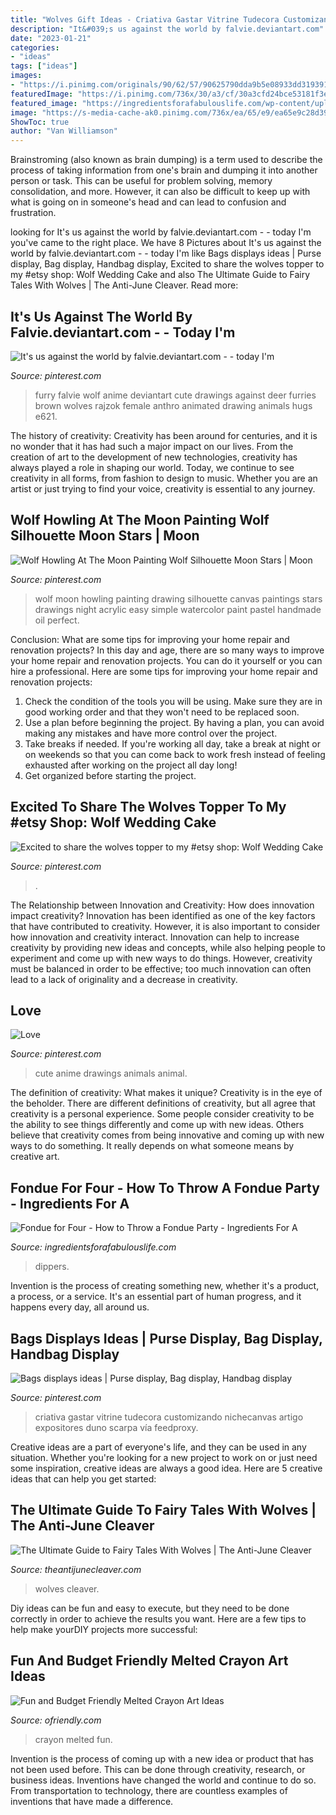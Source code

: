 ```yaml
---
title: "Wolves Gift Ideas - Criativa Gastar Vitrine Tudecora Customizando Nichecanvas Artigo Expositores Duno Scarpa Vía Feedproxy"
description: "It&#039;s us against the world by falvie.deviantart.com"
date: "2023-01-21"
categories:
- "ideas"
tags: ["ideas"]
images:
- "https://i.pinimg.com/originals/90/62/57/90625790dda9b5e08933dd319391cedd.jpg"
featuredImage: "https://i.pinimg.com/736x/30/a3/cf/30a3cfd24bce53181f3e1e81b53ab87b--canvas-paintings-for-teens-wolf-paintings.jpg"
featured_image: "https://ingredientsforafabulouslife.com/wp-content/uploads/2019/05/fondue-dippers-close-up-1-scaled.jpg"
image: "https://s-media-cache-ak0.pinimg.com/736x/ea/65/e9/ea65e9c28d39724b752a53c2588c4da8.jpg"
ShowToc: true
author: "Van Williamson"
---
```



Brainstroming (also known as brain dumping) is a term used to describe the process of taking information from one's brain and dumping it into another person or task. This can be useful for problem solving, memory consolidation, and more. However, it can also be difficult to keep up with what is going on in someone's head and can lead to confusion and frustration.

	

		
looking for It&#039;s us against the world by falvie.deviantart.com - - today I&#039;m you've came to the right place. We have 8 Pictures about It&#039;s us against the world by falvie.deviantart.com - - today I&#039;m like Bags displays ideas | Purse display, Bag display, Handbag display, Excited to share the wolves topper to my #etsy shop: Wolf Wedding Cake and also The Ultimate Guide to Fairy Tales With Wolves | The Anti-June Cleaver. Read more:
		
    
## It&#039;s Us Against The World By Falvie.deviantart.com - - Today I&#039;m

<img loading=lazy src="https://s-media-cache-ak0.pinimg.com/736x/ea/65/e9/ea65e9c28d39724b752a53c2588c4da8.jpg" onerror="this.onerror=null;this.src='https://tse1.mm.bing.net/th?id=OIP.iI68buEoHIFo9iIK-1fWMgHaFu&amp;pid=15.1';" alt="It&#039;s us against the world by falvie.deviantart.com - - today I&#039;m">

_Source: pinterest.com_

>furry falvie wolf anime deviantart cute drawings against deer furries brown wolves rajzok female anthro animated drawing animals hugs e621. 

	

The history of creativity:
Creativity has been around for centuries, and it is no wonder that it has had such a major impact on our lives. From the creation of art to the development of new technologies, creativity has always played a role in shaping our world. Today, we continue to see creativity in all forms, from fashion to design to music. Whether you are an artist or just trying to find your voice, creativity is essential to any journey.

    
## Wolf Howling At The Moon Painting Wolf Silhouette Moon Stars | Moon

<img loading=lazy src="https://i.pinimg.com/736x/30/a3/cf/30a3cfd24bce53181f3e1e81b53ab87b--canvas-paintings-for-teens-wolf-paintings.jpg" onerror="this.onerror=null;this.src='https://tse1.mm.bing.net/th?id=OIP.HDKblikznAzsz8Vs9yVCdgHaHa&amp;pid=15.1';" alt="Wolf Howling At The Moon Painting Wolf Silhouette Moon Stars | Moon">

_Source: pinterest.com_

>wolf moon howling painting drawing silhouette canvas paintings stars drawings night acrylic easy simple watercolor paint pastel handmade oil perfect. 

	

Conclusion: What are some tips for improving your home repair and renovation projects?
In this day and age, there are so many ways to improve your home repair and renovation projects. You can do it yourself or you can hire a professional. Here are some tips for improving your home repair and renovation projects: 
1. Check the condition of the tools you will be using. Make sure they are in good working order and that they won't need to be replaced soon. 
2. Use a plan before beginning the project. By having a plan, you can avoid making any mistakes and have more control over the project. 
3. Take breaks if needed. If you're working all day, take a break at night or on weekends so that you can come back to work fresh instead of feeling exhausted after working on the project all day long! 
4. Get organized before starting the project.

    
## Excited To Share The Wolves Topper To My #etsy Shop: Wolf Wedding Cake

<img loading=lazy src="https://i.pinimg.com/originals/32/e8/53/32e8532e5c99ac6109544acf778b46c9.jpg" onerror="this.onerror=null;this.src='https://tse1.mm.bing.net/th?id=OIP.9Fg5TFIePM8NTjRGnlu3WgHaGu&amp;pid=15.1';" alt="Excited to share the wolves topper to my #etsy shop: Wolf Wedding Cake">

_Source: pinterest.com_

>. 

	

The Relationship between Innovation and Creativity: How does innovation impact creativity?
Innovation has been identified as one of the key factors that have contributed to creativity. However, it is also important to consider how innovation and creativity interact. Innovation can help to increase creativity by providing new ideas and concepts, while also helping people to experiment and come up with new ways to do things. However, creativity must be balanced in order to be effective; too much innovation can often lead to a lack of originality and a decrease in creativity.

    
## Love

<img loading=lazy src="https://i.pinimg.com/736x/25/bb/d0/25bbd00578fca047fd08110644b2f260.jpg" onerror="this.onerror=null;this.src='https://tse4.mm.bing.net/th?id=OIP.KsZGn6U2ifTWIs_MiCLweQHaJz&amp;pid=15.1';" alt="Love">

_Source: pinterest.com_

>cute anime drawings animals animal. 

	

The definition of creativity: What makes it unique?
Creativity is in the eye of the beholder. There are different definitions of creativity, but all agree that creativity is a personal experience. Some people consider creativity to be the ability to see things differently and come up with new ideas. Others believe that creativity comes from being innovative and coming up with new ways to do something. It really depends on what someone means by creative art.

    
## Fondue For Four - How To Throw A Fondue Party - Ingredients For A

<img loading=lazy src="https://ingredientsforafabulouslife.com/wp-content/uploads/2019/05/fondue-dippers-close-up-1-scaled.jpg" onerror="this.onerror=null;this.src='https://tse4.mm.bing.net/th?id=OIP.RXYddC2F9z5jullN84w44QHaFj&amp;pid=15.1';" alt="Fondue for Four - How to Throw a Fondue Party - Ingredients For A">

_Source: ingredientsforafabulouslife.com_

>dippers. 

	

Invention is the process of creating something new, whether it's a product, a process, or a service. It's an essential part of human progress, and it happens every day, all around us.

    
## Bags Displays Ideas | Purse Display, Bag Display, Handbag Display

<img loading=lazy src="https://i.pinimg.com/originals/90/62/57/90625790dda9b5e08933dd319391cedd.jpg" onerror="this.onerror=null;this.src='https://tse4.mm.bing.net/th?id=OIP.9RBTKIhXebUz0NXR-vywpQHaLL&amp;pid=15.1';" alt="Bags displays ideas | Purse display, Bag display, Handbag display">

_Source: pinterest.com_

>criativa gastar vitrine tudecora customizando nichecanvas artigo expositores duno scarpa vía feedproxy. 

	

Creative ideas are a part of everyone's life, and they can be used in any situation. Whether you're looking for a new project to work on or just need some inspiration, creative ideas are always a good idea. Here are 5 creative ideas that can help you get started: 

    
## The Ultimate Guide To Fairy Tales With Wolves | The Anti-June Cleaver

<img loading=lazy src="https://theantijunecleaver.com/wp-content/uploads/2019/12/fairy-tales-with-wolves.jpg" onerror="this.onerror=null;this.src='https://tse2.mm.bing.net/th?id=OIP.dUX5ZEbJJv4Eb9zSp17byAHaLG&amp;pid=15.1';" alt="The Ultimate Guide to Fairy Tales With Wolves | The Anti-June Cleaver">

_Source: theantijunecleaver.com_

>wolves cleaver. 

	

Diy ideas can be fun and easy to execute, but they need to be done correctly in order to achieve the results you want. Here are a few tips to help make yourDIY projects more successful:

    
## Fun And Budget Friendly Melted Crayon Art Ideas

<img loading=lazy src="https://ofriendly.com/wp-content/uploads/2016/11/melted-crayon-art/27-melted-crayon-art-ideas.jpg" onerror="this.onerror=null;this.src='https://tse3.mm.bing.net/th?id=OIP.k2TBd0NsBfLBGR9HTnk2pwHaJn&amp;pid=15.1';" alt="Fun and Budget Friendly Melted Crayon Art Ideas">

_Source: ofriendly.com_

>crayon melted fun. 

	

Invention is the process of coming up with a new idea or product that has not been used before. This can be done through creativity, research, or business ideas. Inventions have changed the world and continue to do so. From transportation to technology, there are countless examples of inventions that have made a difference.


